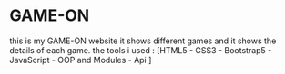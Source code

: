 # GAME-ON
this is my GAME-ON website it shows different games and it shows the details of each game. the tools i used : [HTML5 - CSS3 - Bootstrap5 - JavaScript - OOP and Modules - Api  ]

